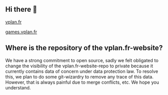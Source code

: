 ## Hi there 👋

[vplan.fr](https://vplan.fr/)

[games.vplan.fr](https://games.vplan.fr/)

## Where is the repository of the vplan.fr-website?
We have a strong commitment to open source, sadly we felt obligated to change the visibility of the vplan.fr-website-repo to private because it currently contains data of concern under data protection law.
To resolve this, we plan to do some git-wizardry to remove any trace of this data. However, that is always painful due to merge conflicts, etc. We hope you understand. 

<!--

**Here are some ideas to get you started:**

🙋‍♀️ A short introduction - what is your organization all about?
🌈 Contribution guidelines - how can the community get involved?
👩‍💻 Useful resources - where can the community find your docs? Is there anything else the community should know?
🍿 Fun facts - what does your team eat for breakfast?
🧙 Remember, you can do mighty things with the power of [Markdown](https://docs.github.com/github/writing-on-github/getting-started-with-writing-and-formatting-on-github/basic-writing-and-formatting-syntax)
-->
